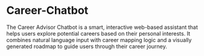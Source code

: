# Career-Chatbot
The Career Advisor Chatbot is a smart, interactive web-based assistant that helps users explore potential careers based on their personal interests. It combines natural language input with career mapping logic and a visually generated roadmap to guide users through their career journey.
